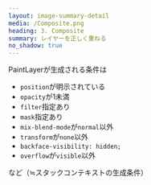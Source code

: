 ```yaml
---
layout: image-summary-detail
media: /Composite.png
heading: 3. Composite
summary: レイヤーを正しく重ねる
no_shadow: true
---
```


PaintLayerが生成される条件は

- `position`が明示されている
- `opacity`が1未満
- `filter`指定あり
- `mask`指定あり
- `mix-blend-mode`が`normal`以外
- `transform`が`none`以外
- `backface-visibility: hidden;`
- `overflow`が`visible`以外

など（≒スタックコンテキストの生成条件）

<!--
最後のステップは、レイヤーの合成です。

ブラウザは、要素を適宜PaintLayerと呼ばれる別なレイヤーに振り分けて描画し、それらレイヤーを最後に重ね合わせることによって、最終的な画面を構築します。
-->